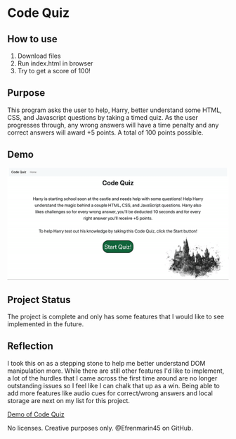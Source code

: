 # Code Quiz

## How to use
1) Download files
2) Run index.html in browser
3) Try to get a score of 100!


## Purpose
This program asks the user to help, Harry, better understand some HTML, CSS, and Javascript questions by taking a timed quiz. As the user progresses through, any wrong answers will have a time penalty and any correct answers will award +5 points. A total of 100 points possible.  


## Demo
![Code Quiz Demo](assets/codequiz_demo.gif)


## Project Status
The project is complete and only has some features that I would like to see implemented in the future.


## Reflection
I took this on as a stepping stone to help me better understand DOM manipulation more. While there are still other features I'd like to implement, a lot of the hurdles that I came across the first time around are no longer outstanding issues so I feel like I can chalk that up as a win. Being able to add more features like audio cues for correct/wrong answers and local storage are next on my list for this project. 


[Demo of Code Quiz](https://efrenmarin45.github.io/CodeQuiz/)


No licenses. Creative purposes only. @Efrenmarin45 on GitHub.
